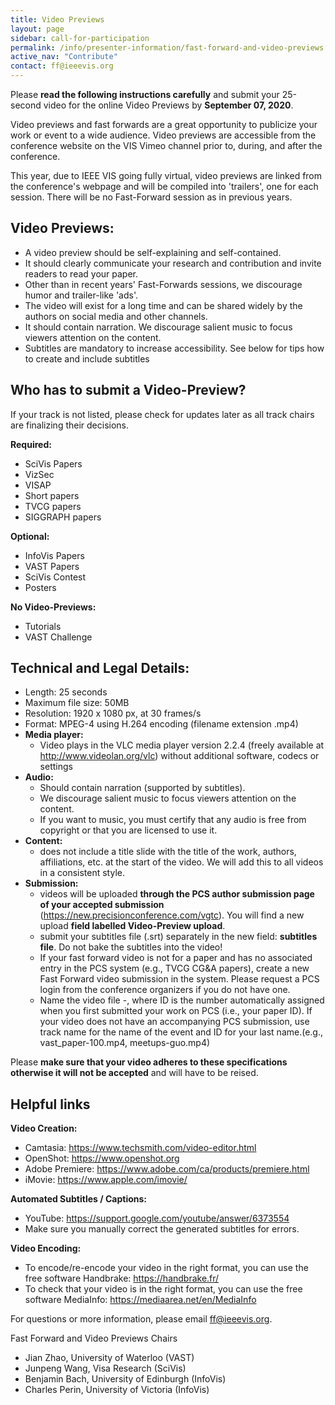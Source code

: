 ```yaml
---
title: Video Previews
layout: page
sidebar: call-for-participation
permalink: /info/presenter-information/fast-forward-and-video-previews
active_nav: "Contribute"
contact: ff@ieeevis.org
---
```


Please **read the following instructions carefully** and submit your
25-second video for the online Video Previews by **September 07, 2020**.

Video previews and fast forwards are a great opportunity to publicize
your work or event to a wide audience. Video previews are accessible
from the conference website on the VIS Vimeo channel prior to, during,
and after the conference. 


This year, due to IEEE VIS going fully virtual, video previews are linked 
from the conference's webpage and will be compiled into 'trailers', one for
each session. There will be no Fast-Forward session as in previous years. 


<!--
At least one author for each accepted
submission is required to present a 25-second preview of their work
during a Fast Forward (FF) session held at the conference. The same
25-second video supports both purposes: it will be archivally
available as a standalone video with audio track, and it will also be
played during the FF session **without** the audio track while the
author speaks. Voiceover narration in the audio track is strongly
recommended to make the archival video most useful, but is not
mandatory.
-->

<!--
<style>
td.videopreview {
background-color: #fde5cc;
}
td.fastforward {
background-color: #d9ead2;
}
td.left {
font-weight: bold;
vertical-align: top;
}
</style>

<table>
<thead align="center"><td></td><td class="videopreview"><b>Video Preview</b></td><td class="fastforward"><b>Fast Forward</b></td></thead>
<tbody>
<tr><td class="left">What</td><td class="videopreview">The video preview will be hosted at a video platform (Vimeo) and should advertise your work in a way that motivates viewers to read the paper. It will exist for a long time.</td>
  
<td class="fastforward">The fast forward video is the video preview <b>without any audio track</b>. The visuals should support your on-stage oral advertisement to join your conference presentation.</td></tr>
<tr><td class="left">Format</td><td colspan="2">
<b>Length:</b> 25 seconds - DO NOT include a title slide<br>
<b>Maximum file size:</b> 50MB<br>
<b>Resolution:</b> 1280 x 720 px, at 24 to 30 frames/s<br>
<b>Format:</b> MPEG-4 using H.264 encoding<br>
<b>Testing:</b> Your video should play in VLC media player version 2.2.4<br>
** More details below
</td></tr>
<tr><td class="left">Audio</td><td class="videopreview">Narration and free-to-use music<br>
** More details below</td><td class="fastforward">None</td></tr>
<tr><td rowspan="2" class="left">Who</td><td colspan="2">Papers (VAST, InfoVis, SciVis, Short Papers, TVCG, CG&amp;A, VISAP)<br>Panels<br>
** Please submit only one video that can be used with audio as VP and without audio as FF</td></tr>
<tr><td class="videopreview">Posters (all)</td><td class="fastforward">Posters (only best and honorable mention posters)<br>SciVis contest<br>VISAP art event<br>Supporters<br></td></tr>
</tbody>
</table>
-->

## Video Previews: 

- A video preview should be self-explaining and self-contained. 
- It should clearly communicate your research and contribution and invite readers to read your paper.
- Other than in recent years' Fast-Forwards sessions, we discourage humor and trailer-like 'ads'. 
- The video will exist for a long time and can be shared widely by the authors on social media and other channels. 
- It should contain narration. We discourage salient music to focus viewers attention on the content.
- Subtitles are mandatory to increase accessibility. See below for tips how to create and include subtitles

## Who has to submit a Video-Preview? 
If your track is not listed, please check for updates later as all track chairs are finalizing their decisions.

**Required:**
- SciVis Papers
- VizSec
- VISAP
- Short papers
- TVCG papers
- SIGGRAPH papers

**Optional:**
- InfoVis Papers
- VAST Papers
- SciVis Contest
- Posters

**No Video-Previews:**
- Tutorials
- VAST Challenge


## Technical and Legal Details: 

- Length: 25 seconds
- Maximum file size: 50MB
- Resolution: 1920 x 1080 px, at 30 frames/s
- Format: MPEG-4 using H.264 encoding (filename extension .mp4)
- **Media player:**
  - Video plays in the VLC media player version 2.2.4 (freely available at http://www.videolan.org/vlc) without additional software, codecs or settings
- **Audio:**
  - Should contain narration (supported by subtitles). 
  - We discourage salient music to focus viewers attention on the content.
  - If you want to music, you must certify that any audio is free from copyright or that you are licensed to use it.
- **Content:** 
  - does not include a title slide with the title of the work, authors, affiliations, etc. at the start of the video. We will add this to all videos in a consistent style.
- **Submission:**
  - videos will be uploaded **through the PCS author submission page of your accepted submission** (https://new.precisionconference.com/vgtc). You will find a new upload **field labelled Video-Preview upload**.  
  - submit your subtitles file (.srt) separately in the new field: **subtitles file**. Do not bake the subtitles into the video!
  - If your fast forward video is not for a paper and has no associated entry in the PCS system (e.g., TVCG CG&A papers), create a new Fast Forward video submission in the system. Please request a PCS login from the conference organizers if you do not have one.  
  - Name the video file <track name>-<ID>, where ID is the number automatically assigned when you first submitted your work on PCS (i.e., your paper ID). If your video does not have an accompanying PCS submission, use track name for the name of the event and ID for your last name.(e.g., vast_paper-100.mp4, meetups-guo.mp4)

Please **make sure that your video adheres to these specifications otherwise it will not be accepted** and will have to be reised.

## Helpful links

**Video Creation:**
- Camtasia: https://www.techsmith.com/video-editor.html
- OpenShot: https://www.openshot.org 
- Adobe Premiere:  https://www.adobe.com/ca/products/premiere.html	
- iMovie: https://www.apple.com/imovie/

**Automated Subtitles / Captions:**
- YouTube: https://support.google.com/youtube/answer/6373554 
- Make sure you manually correct the generated subtitles for errors. 

**Video Encoding:** 
- To encode/re-encode your video in the right format, you can use the free software Handbrake: https://handbrake.fr/ 
- To check that your video is in the right format, you can use the free software MediaInfo: https://mediaarea.net/en/MediaInfo


For questions or more information, please email ff@ieeevis.org.


Fast Forward and Video Previews Chairs

- Jian Zhao, University of Waterloo (VAST)
- Junpeng Wang, Visa Research (SciVis)
- Benjamin Bach, University of Edinburgh (InfoVis)
- Charles Perin, University of Victoria (InfoVis)
